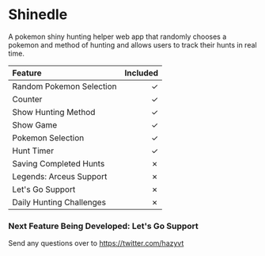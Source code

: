 # Shinedle

A pokemon shiny hunting helper web app that randomly chooses a pokemon and method of hunting and allows users to track their hunts in real time.

|Feature|Included|
|:-------|--------:|
|Random Pokemon Selection| &check;|
|Counter|&check;|
|Show Hunting Method|&check;|
|Show Game|&check;|
|Pokemon Selection|&check;|
|Hunt Timer|&check;|
|Saving Completed Hunts|&cross;|
|Legends: Arceus Support|&cross;|
|Let's Go Support|&cross;|
|Daily Hunting Challenges|&cross;|

### Next Feature Being Developed: **Let's Go Support**
Send any questions over to https://twitter.com/hazyvt